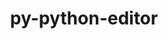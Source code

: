 ---
title: "py-python-editor"
layout: cache
categories: [package, develop]
meta: {"compilers": ["gcc@=11.4.0", "gcc@=9.4.0", "oneapi@=2024.2.1"], "num_specs": 17, "num_specs_by_stack": {"e4s": 5, "e4s-neoverse-v2": 4, "e4s-neoverse_v1": 2, "e4s-oneapi": 5, "e4s-power": 1, "root": 17}, "oss": ["ubuntu20.04", "ubuntu22.04"], "platforms": ["linux"], "stacks": ["e4s", "e4s-neoverse-v2", "e4s-neoverse_v1", "e4s-oneapi", "e4s-power", "root"], "targets": ["neoverse_v1", "neoverse_v2", "ppc64le", "x86_64_v3"], "versions": ["1.0.4"]}
spec_details: [{"compiler": "gcc@=11.4.0", "hash": "2mia64gx7biapr6sgu6wteodnzjgf32b", "os": "ubuntu22.04", "platform": "linux", "size": "-", "stacks": ["e4s-neoverse-v2", "root"], "tarball": "https://binaries.spack.io/develop/build_cache/linux-ubuntu22.04-neoverse_v2/gcc-11.4.0/py-python-editor-1.0.4/linux-ubuntu22.04-neoverse_v2-gcc-11.4.0-py-python-editor-1.0.4-2mia64gx7biapr6sgu6wteodnzjgf32b.spack", "target": "neoverse_v2", "variants": ["build_system=python_pip"], "versions": ["1.0.4"]}, {"compiler": "gcc@=11.4.0", "hash": "6nztqnleghvdygiy6jnecg27efki66ww", "os": "ubuntu22.04", "platform": "linux", "size": "-", "stacks": ["e4s", "root"], "tarball": "https://binaries.spack.io/develop/build_cache/linux-ubuntu22.04-x86_64_v3/gcc-11.4.0/py-python-editor-1.0.4/linux-ubuntu22.04-x86_64_v3-gcc-11.4.0-py-python-editor-1.0.4-6nztqnleghvdygiy6jnecg27efki66ww.spack", "target": "x86_64_v3", "variants": ["build_system=python_pip"], "versions": ["1.0.4"]}, {"compiler": "oneapi@=2024.2.1", "hash": "746o3wgr4llquaehkuyqdqqr3u6whs3a", "os": "ubuntu22.04", "platform": "linux", "size": "-", "stacks": ["e4s-oneapi", "root"], "tarball": "https://binaries.spack.io/develop/build_cache/linux-ubuntu22.04-x86_64_v3/oneapi-2024.2.1/py-python-editor-1.0.4/linux-ubuntu22.04-x86_64_v3-oneapi-2024.2.1-py-python-editor-1.0.4-746o3wgr4llquaehkuyqdqqr3u6whs3a.spack", "target": "x86_64_v3", "variants": ["build_system=python_pip"], "versions": ["1.0.4"]}, {"compiler": "gcc@=9.4.0", "hash": "axiercxrveyeqdo7vxhtwalhiavqedwn", "os": "ubuntu20.04", "platform": "linux", "size": "-", "stacks": ["e4s-power", "root"], "tarball": "https://binaries.spack.io/develop/build_cache/linux-ubuntu20.04-ppc64le/gcc-9.4.0/py-python-editor-1.0.4/linux-ubuntu20.04-ppc64le-gcc-9.4.0-py-python-editor-1.0.4-axiercxrveyeqdo7vxhtwalhiavqedwn.spack", "target": "ppc64le", "variants": ["build_system=python_pip"], "versions": ["1.0.4"]}, {"compiler": "gcc@=11.4.0", "hash": "cctlhx3h2wjdn7ytqq3javuz2irvvkcc", "os": "ubuntu22.04", "platform": "linux", "size": "-", "stacks": ["e4s-neoverse_v1", "root"], "tarball": "https://binaries.spack.io/develop/build_cache/linux-ubuntu22.04-neoverse_v1/gcc-11.4.0/py-python-editor-1.0.4/linux-ubuntu22.04-neoverse_v1-gcc-11.4.0-py-python-editor-1.0.4-cctlhx3h2wjdn7ytqq3javuz2irvvkcc.spack", "target": "neoverse_v1", "variants": ["build_system=python_pip"], "versions": ["1.0.4"]}, {"compiler": "oneapi@=2024.2.1", "hash": "homqfcugh7myutfrfwzou6pio7qefnnq", "os": "ubuntu22.04", "platform": "linux", "size": "-", "stacks": ["e4s-oneapi", "root"], "tarball": "https://binaries.spack.io/develop/build_cache/linux-ubuntu22.04-x86_64_v3/oneapi-2024.2.1/py-python-editor-1.0.4/linux-ubuntu22.04-x86_64_v3-oneapi-2024.2.1-py-python-editor-1.0.4-homqfcugh7myutfrfwzou6pio7qefnnq.spack", "target": "x86_64_v3", "variants": ["build_system=python_pip"], "versions": ["1.0.4"]}, {"compiler": "gcc@=11.4.0", "hash": "hpol3z2j5sanf6n7k62mipxuesrwoxwq", "os": "ubuntu22.04", "platform": "linux", "size": "-", "stacks": ["e4s-neoverse-v2", "root"], "tarball": "https://binaries.spack.io/develop/build_cache/linux-ubuntu22.04-neoverse_v2/gcc-11.4.0/py-python-editor-1.0.4/linux-ubuntu22.04-neoverse_v2-gcc-11.4.0-py-python-editor-1.0.4-hpol3z2j5sanf6n7k62mipxuesrwoxwq.spack", "target": "neoverse_v2", "variants": ["build_system=python_pip"], "versions": ["1.0.4"]}, {"compiler": "oneapi@=2024.2.1", "hash": "i2rehuuxg3xkmptefrcea3px7hja6ece", "os": "ubuntu22.04", "platform": "linux", "size": "-", "stacks": ["e4s-oneapi", "root"], "tarball": "https://binaries.spack.io/develop/build_cache/linux-ubuntu22.04-x86_64_v3/oneapi-2024.2.1/py-python-editor-1.0.4/linux-ubuntu22.04-x86_64_v3-oneapi-2024.2.1-py-python-editor-1.0.4-i2rehuuxg3xkmptefrcea3px7hja6ece.spack", "target": "x86_64_v3", "variants": ["build_system=python_pip"], "versions": ["1.0.4"]}, {"compiler": "gcc@=11.4.0", "hash": "k77jm2gof3hitz6dsbejemeyak7tndlm", "os": "ubuntu22.04", "platform": "linux", "size": "-", "stacks": ["e4s", "root"], "tarball": "https://binaries.spack.io/develop/build_cache/linux-ubuntu22.04-x86_64_v3/gcc-11.4.0/py-python-editor-1.0.4/linux-ubuntu22.04-x86_64_v3-gcc-11.4.0-py-python-editor-1.0.4-k77jm2gof3hitz6dsbejemeyak7tndlm.spack", "target": "x86_64_v3", "variants": ["build_system=python_pip"], "versions": ["1.0.4"]}, {"compiler": "gcc@=11.4.0", "hash": "locicndy47fwe6nx4vd6v5xachk4fki4", "os": "ubuntu22.04", "platform": "linux", "size": "-", "stacks": ["e4s-neoverse_v1", "root"], "tarball": "https://binaries.spack.io/develop/build_cache/linux-ubuntu22.04-neoverse_v1/gcc-11.4.0/py-python-editor-1.0.4/linux-ubuntu22.04-neoverse_v1-gcc-11.4.0-py-python-editor-1.0.4-locicndy47fwe6nx4vd6v5xachk4fki4.spack", "target": "neoverse_v1", "variants": ["build_system=python_pip"], "versions": ["1.0.4"]}, {"compiler": "gcc@=11.4.0", "hash": "r3hcotvrmsmsmufxmtkfznqnad4hfs44", "os": "ubuntu22.04", "platform": "linux", "size": "-", "stacks": ["e4s", "root"], "tarball": "https://binaries.spack.io/develop/build_cache/linux-ubuntu22.04-x86_64_v3/gcc-11.4.0/py-python-editor-1.0.4/linux-ubuntu22.04-x86_64_v3-gcc-11.4.0-py-python-editor-1.0.4-r3hcotvrmsmsmufxmtkfznqnad4hfs44.spack", "target": "x86_64_v3", "variants": ["build_system=python_pip"], "versions": ["1.0.4"]}, {"compiler": "gcc@=11.4.0", "hash": "scwvig2fqlb74svm6ygifw6cdz3hjhwu", "os": "ubuntu22.04", "platform": "linux", "size": "-", "stacks": ["e4s-neoverse-v2", "root"], "tarball": "https://binaries.spack.io/develop/build_cache/linux-ubuntu22.04-neoverse_v2/gcc-11.4.0/py-python-editor-1.0.4/linux-ubuntu22.04-neoverse_v2-gcc-11.4.0-py-python-editor-1.0.4-scwvig2fqlb74svm6ygifw6cdz3hjhwu.spack", "target": "neoverse_v2", "variants": ["build_system=python_pip"], "versions": ["1.0.4"]}, {"compiler": "oneapi@=2024.2.1", "hash": "tdfspfm7gn246c5egilhtewixwmhcxpp", "os": "ubuntu22.04", "platform": "linux", "size": "-", "stacks": ["e4s-oneapi", "root"], "tarball": "https://binaries.spack.io/develop/build_cache/linux-ubuntu22.04-x86_64_v3/oneapi-2024.2.1/py-python-editor-1.0.4/linux-ubuntu22.04-x86_64_v3-oneapi-2024.2.1-py-python-editor-1.0.4-tdfspfm7gn246c5egilhtewixwmhcxpp.spack", "target": "x86_64_v3", "variants": ["build_system=python_pip"], "versions": ["1.0.4"]}, {"compiler": "gcc@=11.4.0", "hash": "vb2neavaahii2jxbzxgh5uqbihg4hslj", "os": "ubuntu22.04", "platform": "linux", "size": "-", "stacks": ["e4s", "root"], "tarball": "https://binaries.spack.io/develop/build_cache/linux-ubuntu22.04-x86_64_v3/gcc-11.4.0/py-python-editor-1.0.4/linux-ubuntu22.04-x86_64_v3-gcc-11.4.0-py-python-editor-1.0.4-vb2neavaahii2jxbzxgh5uqbihg4hslj.spack", "target": "x86_64_v3", "variants": ["build_system=python_pip"], "versions": ["1.0.4"]}, {"compiler": "oneapi@=2024.2.1", "hash": "wrt6w2kondzt6cw5thqsfgpieesqgpip", "os": "ubuntu22.04", "platform": "linux", "size": "-", "stacks": ["e4s-oneapi", "root"], "tarball": "https://binaries.spack.io/develop/build_cache/linux-ubuntu22.04-x86_64_v3/oneapi-2024.2.1/py-python-editor-1.0.4/linux-ubuntu22.04-x86_64_v3-oneapi-2024.2.1-py-python-editor-1.0.4-wrt6w2kondzt6cw5thqsfgpieesqgpip.spack", "target": "x86_64_v3", "variants": ["build_system=python_pip"], "versions": ["1.0.4"]}, {"compiler": "gcc@=11.4.0", "hash": "wwgab6op5xuuvmors5nml3m5bnmeiuem", "os": "ubuntu22.04", "platform": "linux", "size": "-", "stacks": ["e4s", "root"], "tarball": "https://binaries.spack.io/develop/build_cache/linux-ubuntu22.04-x86_64_v3/gcc-11.4.0/py-python-editor-1.0.4/linux-ubuntu22.04-x86_64_v3-gcc-11.4.0-py-python-editor-1.0.4-wwgab6op5xuuvmors5nml3m5bnmeiuem.spack", "target": "x86_64_v3", "variants": ["build_system=python_pip"], "versions": ["1.0.4"]}, {"compiler": "gcc@=11.4.0", "hash": "yjzf7mlqquq3tipbmcoed3qqpw5ocdep", "os": "ubuntu22.04", "platform": "linux", "size": "-", "stacks": ["e4s-neoverse-v2", "root"], "tarball": "https://binaries.spack.io/develop/build_cache/linux-ubuntu22.04-neoverse_v2/gcc-11.4.0/py-python-editor-1.0.4/linux-ubuntu22.04-neoverse_v2-gcc-11.4.0-py-python-editor-1.0.4-yjzf7mlqquq3tipbmcoed3qqpw5ocdep.spack", "target": "neoverse_v2", "variants": ["build_system=python_pip"], "versions": ["1.0.4"]}]
---